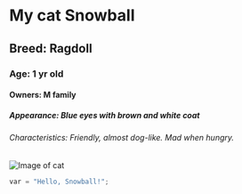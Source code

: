 # My cat Snowball
## Breed: Ragdoll
### Age: 1 yr old
#### Owners: M family
##### Appearance: Blue eyes with brown and white coat
###### Characteristics: Friendly, almost dog-like. Mad when hungry. 
![Image of cat](https://moderncat.com/wp-content/uploads/2015/12/Ragdoll-940x640.jpg)
``` python
var = "Hello, Snowball!";
```
